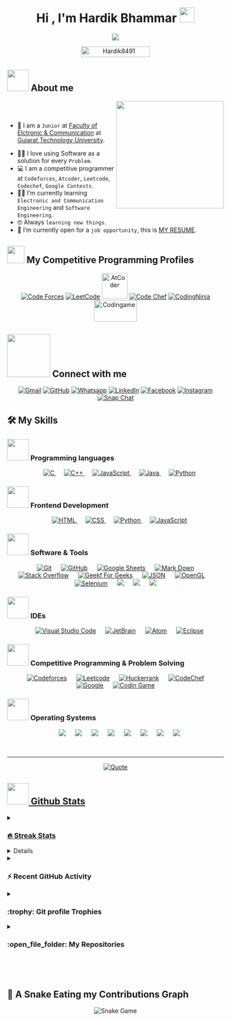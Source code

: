 <h1 align="center">Hi , I'm Hardik Bhammar <img src="https://media.giphy.com/media/hvRJCLFzcasrR4ia7z/giphy.gif" width="35"></h1>

<p align="center">
  <a href="https://github.com/DenverCoder1/readme-typing-svg"><img src="https://readme-typing-svg.herokuapp.com?font=Time+New+Roman&color=%23C8BE25&size=25&center=true&vCenter=true&width=600&height=100&lines=Compatitve+Pogrammar;Electroinc+And+Communication+Engineering+Student;Ethical+Hacking;on+Codeforces;Division+1+on+Codechef+(1+Stars);Always+learning+new+things"></a>
</p>

<p align="center"> 
	<img src="https://komarev.com/ghpvc/?username=Hardik8491&label=Profile%20views&color=0047AB&style=plastic?" alt="Hardik8491" height=25px, width=160px/>  
</p>

## <picture><img src = "https://github.com/7oSkaaa/7oSkaaa/blob/main/Images/about_me.gif?raw=true" width = 50px></picture> About me

<picture> <img align="right" src="https://github.com/7oSkaaa/7oSkaaa/blob/main/Images/Right_Side.gif?raw=true" width = 250px></picture>

<br><br>

- :school: I am a `Junior` at [Faculty of Elctronic & Communication]([https://www.gecg28.ac.in/]) at [Gujarat Technology University](https://www.gtu.ac.in/).
<!-- - :trophy: 2x `ACPC` Finalist. -->
- :technologist: I love using Software as a solution for every `Problem`.
- :computer: I am a competitive programmer at `Codeforces`, `Atcoder`, `Leetcode`, `Codechef`, `Google Contests`.
- :student: I’m currently learning `Electronic and Communication Engineering` and `Software Engineering`.
- :nerd_face: Always `learning new things`.
- :thinking: I’m currently open for a `job opportunity`, this is [MY RESUME](http://lnkiy.in/Hardik_Resume).
  <!-- - :boom: You can visit [MY WEBSITE](https://cutt.ly/Ahmed_Hossam_Website). -->
  <br>

## <picture> <img src="https://github.com/7oSkaaa/7oSkaaa/blob/main/Images/competitive_programming_profile.png?raw=true" width=40> </picture> My Competitive Programming Profiles

<p align="center">
  <a href="https://codeforces.com/profile/hardik8491"><img src="https://img.icons8.com/external-tal-revivo-shadow-tal-revivo/50/000000/external-codeforces-programming-competitions-and-contests-programming-community-logo-shadow-tal-revivo.png" alt="Code Forces"/></a>
	<a href="https://leetcode.com/7oSkaa/"><img src="https://img.icons8.com/external-tal-revivo-shadow-tal-revivo/50/000000/external-level-up-your-coding-skills-and-quickly-land-a-job-logo-shadow-tal-revivo.png" alt="LeetCode"/></a>
	<a href="https://atcoder.jp/users/Hardik8491"><img src="https://i.ibb.co/Q9WSjDB/logo.png" alt="AtCoder" width = 60px/></a>
	<a href="https://www.codechef.com/users/Hardik8491"><img src="https://img.icons8.com/color/50/000000/codechef.png" alt="Code Chef"/></a>
	<a href="https://www.codingninjas.com/users/Hardik8491"><img src="https://github.com/Hardik8491/Hardik8491/blob/main/download.png" alt="CodingNinja"/></a>
	<a href="https://www.codingame.com/profile/95f167417b6f3d65278e2ca6706af3a20333045
" ><img src="https://i.ibb.co/1MRppTC/codingame-1.png" alt="Codingame" width="100" height="50">
	</a>	
</p>

## <picture> <img src="https://github.com/7oSkaaa/7oSkaaa/blob/main/Images/Connect-with-me.gif?raw=true" width="100px"> </picture> Connect with me

<p align="center">
	<a href="mailto:hardik.hardik808@gmail.com"><img img src="https://img.shields.io/badge/gmail-%23EA4335.svg?style=plastic&logo=gmail&logoColor=white" alt="Gmail"/></a>
	<a href="https://github.com/Hardik8491"><img src="https://img.shields.io/badge/github-%23181717.svg?style=plastic&logo=github&logoColor=white" alt="GitHub"/></a>
	<a href="https://wa.me/123456789"><img src="https://img.shields.io/badge/whatsapp-%2325D366.svg?style=plastic&logo=whatsapp&logoColor=white" alt="Whatsapp"/></a>
	<a href="https://www.linkedin.com/in/Hardik_8491/"><img src="https://img.shields.io/badge/linkedin-%230A66C2.svg?style=plastic&logo=linkedin&logoColor=white" alt="LinkedIn"/></a>
	<a href="https://www.facebook.com/Hardik_8491"><img src="https://img.shields.io/badge/facebook-%231877F2.svg?style=plastic&logo=facebook&logoColor=white" alt="Facebook"/></a>
	<a href="https://www.instagram.com/hardik_8491/"><img src="https://img.shields.io/badge/instagram-%23E4405F.svg?style=plastic&logo=instagram&logoColor=white" alt="Instagram"/></a>
	<a href="https://msng.link/o/?hardik_8491=sc"><img src="https://img.shields.io/badge/snapchat-%23FFFC00.svg?style=plastic&logo=snapchat&logoColor=black" alt="Snap Chat"/></a>
</p>

## 🛠️ My Skills

### <picture> <img src = "https://github.com/7oSkaaa/7oSkaaa/blob/main/Images/Programming_Languages.gif?raw=true" width = 50px> </picture> Programming languages

<p align="center"> 
  &emsp; 
  <a href="https://www.cprogramming.com/" target="_blank"> 
    <img alt="C" src="https://img.shields.io/badge/C%20-%232370ED.svg?style=plastic&logo=c&logoColor=white">
  </a> 
  &emsp;
  <a href="https://www.w3schools.com/cpp/" target="_blank"> 
    <img alt="C++" src="https://img.shields.io/badge/C++%20-%2300599C.svg?style=plastic&logo=c%2B%2B&logoColor=white">
  </a> 
  &emsp;
  <a href="https://developer.mozilla.org/en-US/docs/Web/JavaScript" target="_blank"> 
     <img alt="JavaScript" src="https://img.shields.io/badge/JavaScript%20-%23F7DF1E.svg?style=plastic&logo=javascript&logoColor=black">
   </a>
  &emsp;
  <a href="https://www.java.com" target="_blank"> 
    <img alt="Java" src="https://img.shields.io/badge/Java-%23007396.svg?style=plastic&logo=java&logoColor=white">
  </a>
  &emsp;
   <a href="https://www.python.org" target="_blank">
    <img alt="Python" src="https://img.shields.io/badge/Python%20-%2314354C.svg?style=plastic&logo=python&logoColor=white">
  </a>
</p>

### <picture> <img src = "https://github.com/7oSkaaa/7oSkaaa/blob/main/Images/Front_End.gif?raw=true" width = 50px> </picture> Frontend Development

<p align="center"> 
  &emsp; 
  <a href="https://www.w3.org/html/" target="_blank"> 
   <img alt="HTML" src="https://img.shields.io/badge/HTML5%20-%23E34F26.svg?style=plastic&logo=html5&logoColor=white">
  </a>   
  &emsp;
  <a href="https://www.w3schools.com/css/" target="_blank">
    <img alt="CSS" src="https://img.shields.io/badge/CSS%20-%231572B6.svg?style=plastic&logo=css3&logoColor=white">
  </a> 
  &emsp;
  <a href="https://www.python.org" target="_blank">
    <img alt="Python" src="https://img.shields.io/badge/react-%2361DAFB.svg?style=plastic&logo=React&logoColor=black">
  </a>
  &emsp;
  <a href="https://developer.mozilla.org/en-US/docs/Web/JavaScript" target="_blank"> 
     <img alt="JavaScript" src="https://img.shields.io/badge/JavaScript%20-%23F7DF1E.svg?style=plastic&logo=javascript&logoColor=black">
   </a>
</p>

### <picture> <img src = "https://github.com/7oSkaaa/7oSkaaa/blob/main/Images/Software_Tools.gif?raw=true" width = 50px> </picture> Software & Tools

<p align="center">
  &emsp;
    <a href="#"><img alt="Git" src="https://img.shields.io/badge/Git%20-%23F05033.svg?style=plastic&logo=git&logoColor=white"></a>
  &emsp;
    <a href="#"><img alt="GitHub" src="https://img.shields.io/badge/github-%23181717.svg?style=plastic&logo=github&logoColor=white"></a>
  &emsp;
    <a href="#"><img alt="Google Sheets" src="https://img.shields.io/badge/Google%20Sheets%20-%2334A853.svg?style=plastic&logo=google%20sheets&logoColor=white"></a>
  &emsp;
    <a href="#"><img alt="Mark Down" src="https://img.shields.io/badge/Markdown-000000?style=plastic&logo=markdown&logoColor=white"></a>
  &emsp;
    <a href="#"><img alt="Stack Overflow" src="https://img.shields.io/badge/-Stack%20Overflow-FE7A16?style=plastic&logo=stack-overflow&logoColor=white"></a>
  &emsp;
    <a href="#"><img alt="Geekf For Geeks" src="https://img.shields.io/badge/geeksforgeeks-%230F9D58.svg?style=plastic&logo=geeksforgeeks&logoColor=white"></a>
  &emsp;
    <a href="#"><img alt="JSON" img src="https://img.shields.io/badge/json-%23000000.svg?style=plastic&logo=json&logoColor=white"></a>
  &emsp;
    <a href="#"><img alt="OpenGL" src="https://img.shields.io/badge/opengl-%235586A4.svg?style=plastic&logo=opengl&logoColor=white"></a>
  &emsp;
    <a href="#"><img alt="Selenium" src="https://img.shields.io/badge/selenium-%2343B02A.svg?&style=plastic&logo=selenium&logoColor=white"></a>
    &emsp;
    <a href="#"><img src="https://img.shields.io/badge/latex-%23008080.svg?&style=plastic&logo=latex&logoColor=white" /></a>
    &emsp;
    <a href="#"><img src="https://img.shields.io/badge/django-%23092E20.svg?&style=plastic&logo=django&logoColor=white" /></a>
    &emsp;
    <a href="#"><img src="https://img.shields.io/badge/mysql-%234479A1.svg?&style=plastic&logo=mysql&logoColor=white"/></a>
</p>

### <picture> <img src = "https://github.com/7oSkaaa/7oSkaaa/blob/main/Images/IDEs.gif?raw=true" width = 50px> </picture> IDEs

<p align="center">
  &emsp;
    <a href="#"><img alt="Visual Studio Code" src="https://img.shields.io/badge/Visual%20Studio%20Code-0078d7.svg?style=plastic&logo=visual-studio-code&logoColor=white"></a>
  &emsp;
    <a href="#"><img alt="JetBrain" src="https://img.shields.io/badge/jetbrains-%23000000.svg?style=plastic&logo=jetbrains&logoColor=white" /></a>
  &emsp;
    <a href="#"><img alt="Atom" src="https://img.shields.io/badge/atom-%2366595C.svg?&style=plastic&logo=atom&logoColor=white" /></a>
  &emsp;
    <a href="#"><img alt="Eclipse" src="https://img.shields.io/badge/eclipse%20ide-%232C2255.svg?&style=plastic&logo=eclipse%20ide&logoColor=white" /></a>
</p>

### <picture> <img src = "https://github.com/7oSkaaa/7oSkaaa/blob/main/Images/CP_PS.gif?raw=true" width = 50px> </picture> Competitive Programming & Problem Solving

<p align="center">
  &emsp;
    <a href="#"><img alt = "Codeforces" src="https://img.shields.io/badge/codeforces%20-%231F8ACB.svg?style=plastic&logo=codeforces&logoColor=white" /></a>	
  &emsp;
    <a href="#"><img alt = "Leetcode" src="https://img.shields.io/badge/leetcode%20-%23FFA116.svg?style=plastic&logo=leetcode&logoColor=black" /></a>
  &emsp;
    <a href="#"><img alt = "Huckerrank" src="https://img.shields.io/badge/hackerrank-%232EC866.svg?style=plastic&logo=hackerrank&logoColor=white" /></a>
  &emsp;
    <a href="#"><img alt = "CodeChef" src="https://img.shields.io/badge/codechef-%235B4638.svg?style=plastic&logo=codechef&logoColor=white" /></a>
  &emsp;
    <a href="#"><img alt = "Google" src="https://img.shields.io/badge/google-%234285F4.svg?style=plastic&logo=google&logoColor=white" /></a>
  &emsp;
    <a href="#"><img alt = "Codin Game" src="https://img.shields.io/badge/codingame-%23F2BB13.svg?&style=plastic&logo=codingame&logoColor=black" /></a>
</p>

### <picture> <img src = "https://github.com/7oSkaaa/7oSkaaa/blob/main/Images/OS.gif?raw=true" width = 50px> </picture> Operating Systems

<p align="center">
  &emsp;
    <a href="#"><img src="https://img.shields.io/badge/Linux-FCC624?style=plastic&logo=linux&logoColor=black"></a>
  &emsp;
    <a href="#"><img src="https://img.shields.io/badge/Ubuntu-E95420?style=plastic&logo=ubuntu&logoColor=white"></a>
  &emsp;
    <a href="#"><img src="https://img.shields.io/badge/Windows-0078D6?style=plastic&logo=windows&logoColor=white"></a>
  &emsp;
    <a href="#"><img src="https://img.shields.io/badge/pop!_os-%2348B9C7.svg?style=plastic&&logo=pop!_os&logoColor=white" /></a>
  &emsp;
    <a href="#"><img src="https://img.shields.io/badge/manjaro-%2335BF5C.svg?&style=plastic&logo=manjaro&logoColor=white" /></a>
 &emsp;
 <a href="#"><img src="https://img.shields.io/badge/KALI-%234285F4.svg?&style=plastic&logo=kalilinux&logoColor=black" /></a>
  &emsp;
<a href="#"><img src="https://img.shields.io/badge/Macos-FCC624.svg?&style=plastic&logo=macos&logoColor=white" /></a>
 &emsp;
<a href="#"><img src="https://img.shields.io/badge/ParrotOs-E95420.svg?&style=plastic&logo=ParrotOs&logoColor=white" /></a>	
</p>

<br>

---

<p align = "center">
	<a href="https://github.com/piyushsuthar/github-readme-quotes"> <img alt = "Quote" src="https://quotes-github-readme.vercel.app/api?type=horizontal&theme=tokyonight&animation=grow_out_in&quoteCategory=programming">
</p>

## <picture> <img src = "https://github.com/7oSkaaa/7oSkaaa/blob/main/Images/Statistics.gif?raw=true" width = 50px> </picture> Github Stats

<details><summary><h3> 🔥 Streak Stats</h3></summary>

----

 <p align="center"><img src="https://github-readme-streak-stats.herokuapp.com/?user=Hardik8491&theme=tokyonight_duo" alt="Hardik8491" /></p>

</details>
  
<details><summary><h3>💻 GitHub Profile Stats</h3></summary>

---

<p align="center">
    <a href="https://github.com/anuraghazra/github-readme-stats">
	    <img alt="Hardik8491 Github Stats" src="https://github-readme-stats.vercel.app/api?username=Hardik8491&show_icons=true&count_private=true&locale=en&theme=tokyonight&layout=compact" height="230px"/></a>
	  <img src="https://github-readme-stats.vercel.app/api/top-langs?username=Hardik8491&langs_count=10&show_icons=true&locale=en&theme=tokyonight" alt="Hardik8491" height="230px"/>
<br/>

<b>Note:</b> Top languages is only a metric of the languages my public code consists of and doesn't reflect experience or skill level.

  </p>
</details>

<details><summary><h3>⚡ Recent GitHub Activity</h3></summary>

---

[![Hardik8491 github activity graph](https://github-readme-activity-graph.cyclic.app/graph?username=Hardik8491&theme=github)](https://github.com/7oSkaaa/github-readme-activity-graph)

</details>

<details><summary> <h3> :trophy: Git profile Trophies </h3></summary>

---

<p align="center"> <a href="https://github.com/ryo-ma/github-profile-trophy"><img src="https://github-profile-trophy.vercel.app/?username=Hardik8491&layout=compact&theme=tokyonight&column=4&margin-w=15&margin-h=15" alt="Hardik8491" /></a> </p>

[![@Hardik8491 Holopin board](https://holopin.io/api/user/board?user=Hardik8491)](https://holopin.io/@Hardik8491)

</details>
	
<details><summary><h3> :open_file_folder: My Repositories </h3></summary>

---

<div>
  <p align="center">

  <a href="https://github.com/Hardik8491/Hardik8491">
      		<img src="https://github-readme-stats.vercel.app/api/pin/?username=Hardik8491&repo=Hardik8491&theme=tokyonight" alt="GitHub Stats" />
    	</a>

<a href="https://github.com/Hardik8491/ShopCart-App">
      		<img src="https://github-readme-stats.vercel.app/api/pin/?username=Hardik8491&repo=ShopCart-App&theme=tokyonight" alt="GitHub Stats" />
    	</a>
    	<a href="https://github.com/Hardik8491/ChatApp">
      		<img src="https://github-readme-stats.vercel.app/api/pin/?username=Hardik8491&repo=Chatapp&theme=tokyonight" alt="GitHub Stats" />
    	</a>
    	<a href="https://github.com/Hardik8491/NetFlix_Client">
      		<img src="https://github-readme-stats.vercel.app/api/pin/?username=Hardik8491&repo=NetFlix_Client&theme=tokyonight" alt="GitHub Stats" />
    	</a>   	
	<a href="https://github.com/Hardik8491/NetFlix-India">
      		<img src="https://github-readme-stats.vercel.app/api/pin/?username=Hardik8491&repo=NetFlix-India&theme=tokyonight" alt="GitHub Stats" />
    	</a>
	<a href="https://github.com/Hardik8491/django-hello-world">
      		<img src="https://github-readme-stats.vercel.app/api/pin/?username=Hardik8491&repo=django-hello-world&theme=tokyonight" alt="GitHub Stats" />
    	</a>
	<a href="https://github.com/Hardik8491/Employ_Manegement_System">
      		<img src="https://github-readme-stats.vercel.app/api/pin/?username=Hardik8491&repo=Employ_Manegement_System&theme=tokyonight" alt="GitHub Stats" />
    	</a>
	<a href="https://github.com/Hardik8491/HoldInfo ">
      		<img src="https://github-readme-stats.vercel.app/api/pin/?username=Hardik8491&repo=HoldInfo &theme=tokyonight" alt="GitHub Stats" />
    	</a>
	<a href="https://github.com/Hardik8491/EcommarceApp ">
      		<img src="https://github-readme-stats.vercel.app/api/pin/?username=Hardik8491&repo=EcommarceApps&theme=tokyonight" alt="GitHub Stats" />
    	</a>
	<a href="https://github.com/Hardik8491/Youtube_App-_React">
      		<img src="https://github-readme-stats.vercel.app/api/pin/?username=Hardik8491&repo=Youtube_App-_React&theme=tokyonight" alt="GitHub Stats" />
    	</a>
	<a href="https://github.com/Hardik8491/Google_Search_engin">
      		<img src="https://github-readme-stats.vercel.app/api/pin/?username=Hardik8491&repo=Google_Search_engin&theme=tokyonight" alt="GitHub Stats" />
    	</a>
	<a href="https://github.com/Hardik8491/Eshop ">
      		<img src="https://github-readme-stats.vercel.app/api/pin/?username=Hardik8491&repo=Eshop &theme=tokyonight" alt="GitHub Stats" />
    	</a>
	<a href="https://github.com/Hardik8491/try">
      		<img src="https://github-readme-stats.vercel.app/api/pin/?usernameHardik8491&repo=try&theme=tokyonight" alt="GitHub Stats" />
    	</a>
	<a href="https://github.com/Hardik8491/PortFolio-HardikBhammar ">
      		<img src="https://github-readme-stats.vercel.app/api/pin/?username=Hardik8491&repo=PortFolio-HardikBhammar &theme=tokyonight" alt="GitHub Stats" />
    	</a>
	<a href="https://github.com/Hardik8491/Social_Media_APP">
      		<img src="https://github-readme-stats.vercel.app/api/pin/?username=Hardik8491&repo=Social_Media_APP&theme=tokyonight" alt="GitHub Stats" />
    	</a>
	<a href="https://github.com/Hardik8491/starter-react-app ">
      		<img src="https://github-readme-stats.vercel.app/api/pin/?username=Hardik8491&repo=vJudge-Board-Scrapper&theme=tokyonight" alt="GitHub Stats" />
    	</a>
	<a href="https://github.com/Hardik8491/CP-Templates-Snippets">
      		<img src="https://github-readme-stats.vercel.app/api/pin/?username=Hardik8491&repo=CP-Templates-Snippets&theme=tokyonight" alt="GitHub Stats" />
    	</a>
	<a href="https://github.com/Hardik8491/Love_Bubber_450_Problem-_Seet">
      		<img src="https://github-readme-stats.vercel.app/api/pin/?username=Hardik8491&repo=Love_Bubber_450_Problem-_Seet " alt="GitHub Stats" />
    	</a>
        <a href="https://github.com/Hardik8491/Kotlin-Happy-Birthday-app ">
      		<img src="https://github-readme-stats.vercel.app/api/pin/?username=Hardik8491&repo=Kotlin-Happy-Birthday-app " alt="GitHub Stats" />
    	</a> 
        <a href="https://github.com/Hardik8491/New-ChatApp-with-AI ">
      		<img src="https://github-readme-stats.vercel.app/api/pin/?username=Hardik8491&repo=New-ChatApp-with-AI " alt="GitHub Stats" />
    	</a> 
        <a href="https://github.com/Hardik8491/PortFolio_HaRdik">
      		<img src="https://github-readme-stats.vercel.app/api/pin/?username=Hardik8491&repo=PortFolio_HaRdik " alt="GitHub Stats" />
    	</a> 
        <a href="https://github.com/Hardik8491/OverView">
      		<img src="https://github-readme-stats.vercel.app/api/pin/?username=Hardik8491&repo=OverView " alt="GitHub Stats" />
    	</a> 
  </p>
</div>
</details>

</br></br>

## 🐍 A Snake Eating my Contributions Graph

<p align = "center">
	<img src = "https://github.com/Hardik8491/Hardik8491/blob/output/github-contribution-grid-snake.svg?" alt = "Snake Game"/>
</p>
